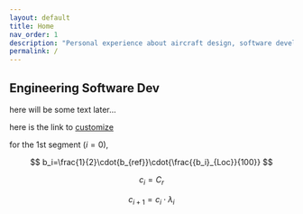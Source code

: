 ```yaml
---
layout: default
title: Home
nav_order: 1
description: "Personal experience about aircraft design, software development and other topics."
permalink: /
---
```


## Engineering Software Dev

here will be some text later...

here is the link to [customize](./docs/python/venv.md)

for the 1st segment ($i=0$),
  
$$ b_i=\frac{1}{2}\cdot{b_{ref}}\cdot{\frac{{b_i}_{Loc}}{100}} $$

$$ c_i=C_{r}$$

$$ c_{i+1}=c_i\cdot\lambda_i $$
